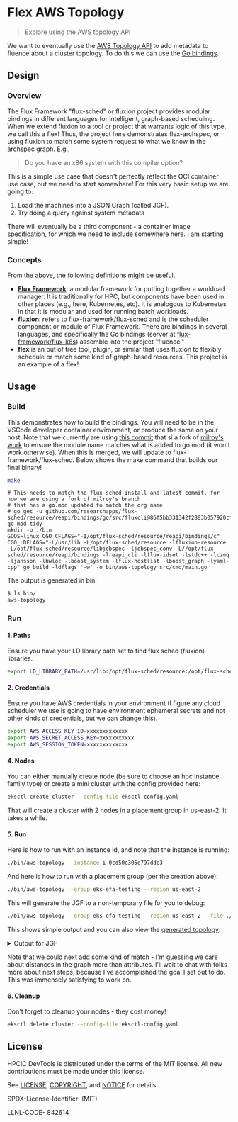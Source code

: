 # Flex AWS Topology

> Explore using the AWS topology API

We want to eventually use the [AWS Topology API](https://docs.aws.amazon.com/AWSEC2/latest/UserGuide/ec2-instance-topology.html) to add metadata to fluence about a cluster topology.
To do this we can use the [Go bindings](https://docs.aws.amazon.com/sdk-for-go/api/service/ec2/#EC2.DescribeInstanceTopology).

## Design

### Overview

The Flux Framework "flux-sched" or fluxion project provides modular bindings in different languages for intelligent,
graph-based scheduling. When we extend fluxion to a tool or project that warrants logic of this type, we call this a flex!
Thus, the project here demonstrates flex-archspec, or using fluxion to match some system request to what we know in the archspec graph. E.g.,

> Do you have an x86 system with this compiler option?

This is a simple use case that doesn't perfectly reflect the OCI container use case, but we need to start somewhere! For this very basic setup we are going to:

1. Load the machines into a JSON Graph (called JGF).
2. Try doing a query against system metadata

There will eventually be a third component - a container image specification, for which we need to include somewhere here. I am starting simple!

### Concepts

From the above, the following definitions might be useful.

 - **[Flux Framework](https://flux-framework.org)**: a modular framework for putting together a workload manager. It is traditionally for HPC, but components have been used in other places (e.g., here, Kubernetes, etc). It is analogous to Kubernetes in that it is modular and used for running batch workloads.
 - **[fluxion](fluxion)**: refers to [flux-framework/flux-sched](https://github.com/flux-framework/flux-sched) and is the scheduler component or module of Flux Framework. There are bindings in several languages, and specifically the Go bindings (server at [flux-framework/flux-k8s](https://github.com/flux-framework/flux-k8s)) assemble into the project "fluence."
 - **flex** is an out of tree tool, plugin, or similar that uses fluxion to flexibly schedule or match some kind of graph-based resources. This project is an example of a flex!

## Usage

### Build

This demonstrates how to build the bindings. You will need to be in the VSCode developer container environment, or produce the same
on your host. Note that we currently are using [this commit](https://github.com/researchapps/flux-sched/commit/86f5bb331342f2883b057920cf58e2c042aef881) that
si a fork of [milroy's work](https://github.com/flux-framework/flux-sched/pull/1120) to ensure the module name matches what is added to go.mod (it won't work otherwise). When this is merged, we will update to flux-framework/flux-sched. Below shows the make command that builds our final binary!

```bash
make
```
```console
# This needs to match the flux-sched install and latest commit, for now we are using a fork of milroy's branch
# that has a go.mod updated to match the org name
# go get -u github.com/researchapps/flux-sched/resource/reapi/bindings/go/src/fluxcli@86f5bb331342f2883b057920cf58e2c042aef881
go mod tidy
mkdir -p ./bin
GOOS=linux CGO_CFLAGS="-I/opt/flux-sched/resource/reapi/bindings/c" CGO_LDFLAGS="-L/usr/lib -L/opt/flux-sched/resource -lfluxion-resource -L/opt/flux-sched/resource/libjobspec -ljobspec_conv -L//opt/flux-sched/resource/reapi/bindings -lreapi_cli -lflux-idset -lstdc++ -lczmq -ljansson -lhwloc -lboost_system -lflux-hostlist -lboost_graph -lyaml-cpp" go build -ldflags '-w' -o bin/aws-topology src/cmd/main.go
```

The output is generated in bin:

```bash
$ ls bin/
aws-topology
```

### Run

#### 1. Paths

Ensure you have your LD library path set to find flux sched (fluxion) libraries.

```bash
export LD_LIBRARY_PATH=/usr/lib:/opt/flux-sched/resource:/opt/flux-sched/resource/reapi/bindings:/opt/flux-sched/resource/libjobspec
```

#### 2. Credentials

Ensure you have AWS credentials in your environment (I figure any cloud scheduler we use is going to have environment ephemeral secrets and not other kinds of credentials, but we can change this).

```bash
export AWS_ACCESS_KEY_ID=xxxxxxxxxxxxx
export AWS_SECRET_ACCESS_KEY=xxxxxxxxxxx
export AWS_SESSION_TOKEN=xxxxxxxxxxxxx
```

#### 4. Nodes

You can either manually create node (be sure to choose an hpc instance family type) or create a mini cluster with the config provided here:

```bash
eksctl create cluster --config-file eksctl-config.yaml 
```

That will create a cluster with 2 nodes in a placement group in us-east-2. It takes a while.

#### 5. Run

Here is how to run with an instance id, and note that the instance is running:

```bash
./bin/aws-topology --instance i-0cd50e305e797dde3
```

And here is how to run with a placement group (per the creation above):

```bash
./bin/aws-topology --group eks-efa-testing --region us-east-2
```

This will generate the JGF to a non-temporary file for you to debug:

```bash
./bin/aws-topology --group eks-efa-testing --region us-east-2 --file ./aws-topology.json
```

This shows simple output and you can also view the [generated topology](aws-topology.json):

<details>

<summary> Output for JGF </summary>

```console
This is the flex aws topology prototype
 Match policy: first
 Load format: JSON Graph Format (JGF)
Created flex resource graph &{%!s(*fluxcli.ReapiCtx=&{})}
Topology Query Parameters:
{
  DryRun: false,
  GroupNames: ["eks-efa-testing"]
}
{
  Instances: [{
      AvailabilityZone: "us-east-2b",
      GroupName: "eks-efa-testing",
      InstanceId: "i-02125af4faf797399",
      InstanceType: "hpc6a.48xlarge",
      NetworkNodes: ["nn-ec17a935b39a06f41","nn-dd9ec3119ca6ea9dc","nn-a59759166e67e7c02"],
      ZoneId: "use2-az2"
    },{
      AvailabilityZone: "us-east-2b",
      GroupName: "eks-efa-testing",
      InstanceId: "i-0fbbd476a798a3f82",
      InstanceType: "hpc6a.48xlarge",
      NetworkNodes: ["nn-ec17a935b39a06f41","nn-dd9ec3119ca6ea9dc","nn-a59759166e67e7c02"],
      ZoneId: "use2-az2"
    }],
  NextToken: "..."
}
i-02125af4faf797399 is not yet seen, adding with uid 1
nn-ec17a935b39a06f41 is not yet seen, adding with uid 2
nn-dd9ec3119ca6ea9dc is not yet seen, adding with uid 3
nn-a59759166e67e7c02 is not yet seen, adding with uid 4
Creating instance node for i-02125af4faf797399
Creating network node for nn-ec17a935b39a06f41
Creating network node for nn-dd9ec3119ca6ea9dc
Creating network node for nn-a59759166e67e7c02
i-0fbbd476a798a3f82 is not yet seen, adding with uid 5
Creating instance node for i-0fbbd476a798a3f82
Creating node 0 cluster
Creating node 1 i-02125af4faf797399
Creating node 2 nn-ec17a935b39a06f41
Creating node 3 nn-dd9ec3119ca6ea9dc
Creating node 4 nn-a59759166e67e7c02
Creating node 5 i-0fbbd476a798a3f82
Creating edge (4 contains->5) (5 in-> 4) 
Creating edge (0 contains->2) (2 in-> 0) 
Creating edge (2 contains->3) (3 in-> 2) 
Creating edge (3 contains->4) (4 in-> 3) 
Creating edge (4 contains->1) (1 in-> 4) 
```

</details>

Note that we could next add some kind of match - I'm guessing we care about distances in the graph more than attributes.
I'll wait to chat with folks more about next steps, because I've accomplished the goal I set out to do.
This was immensely satisfying to work on.

#### 6. Cleanup

Don't forget to cleanup your nodes - they cost money!

```bash
eksctl delete cluster --config-file eksctl-config.yaml 
```

## License

HPCIC DevTools is distributed under the terms of the MIT license.
All new contributions must be made under this license.

See [LICENSE](https://github.com/converged-computing/cloud-select/blob/main/LICENSE),
[COPYRIGHT](https://github.com/converged-computing/cloud-select/blob/main/COPYRIGHT), and
[NOTICE](https://github.com/converged-computing/cloud-select/blob/main/NOTICE) for details.

SPDX-License-Identifier: (MIT)

LLNL-CODE- 842614
